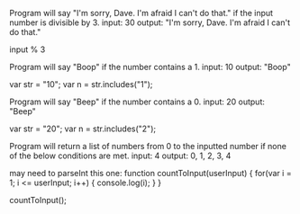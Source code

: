 Program will say "I'm sorry, Dave. I'm afraid I can't do that." if the input number is divisible by 3.
  input: 30
  output: "I'm sorry, Dave. I'm afraid I can't do that."

  input % 3

Program will say "Boop" if the number contains a 1.
  input: 10
  output: "Boop"

  var str = "10";
  var n = str.includes("1");

Program will say "Beep" if the number contains a 0.
  input: 20
  output: "Beep"

  var str = "20";
  var n = str.includes("2");

Program will return a list of numbers from 0 to the inputted number if none of the below conditions are met.
  input: 4
  output: 0, 1, 2, 3, 4

  may need to parseInt this one:
  function countToInput(userInput) {
    for(var i = 1; i <= userInput; i++) {
        console.log(i);
    }
}

countToInput();
